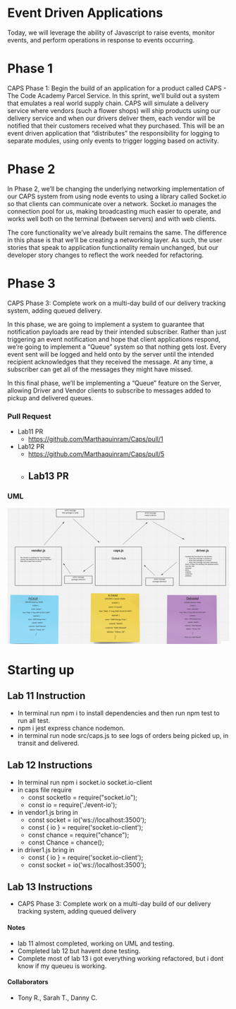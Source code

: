 # Event Driven Applications
Today, we will leverage the ability of Javascript to raise events, monitor events, and perform operations in response to events occurring.

# Phase 1
CAPS Phase 1: Begin the build of an application for a product called CAPS - The Code Academy Parcel Service. In this sprint, we’ll build out a system that emulates a real world supply chain. CAPS will simulate a delivery service where vendors (such a flower shops) will ship products using our delivery service and when our drivers deliver them, each vendor will be notified that their customers received what they purchased.
This will be an event driven application that “distributes” the responsibility for logging to separate modules, using only events to trigger logging based on activity.

# Phase 2
In Phase 2, we’ll be changing the underlying networking implementation of our CAPS system from using node events to using a library called Socket.io so that clients can communicate over a network. Socket.io manages the connection pool for us, making broadcasting much easier to operate, and works well both on the terminal (between servers) and with web clients.

The core functionality we’ve already built remains the same. The difference in this phase is that we’ll be creating a networking layer. As such, the user stories that speak to application functionality remain unchanged, but our developer story changes to reflect the work needed for refactoring.

# Phase 3
CAPS Phase 3: Complete work on a multi-day build of our delivery tracking system, adding queued delivery.

In this phase, we are going to implement a system to guarantee that notification payloads are read by their intended subscriber. Rather than just triggering an event notification and hope that client applications respond, we’re going to implement a “Queue” system so that nothing gets lost. Every event sent will be logged and held onto by the server until the intended recipient acknowledges that they received the message. At any time, a subscriber can get all of the messages they might have missed.

In this final phase, we’ll be implementing a “Queue” feature on the Server, allowing Driver and Vendor clients to subscribe to messages added to pickup and delivered queues.

### Pull Request

- Lab11 PR
  - <https://github.com/Marthaquinram/Caps/pull/1>
- Lab12 PR
  - <https://github.com/Marthaquinram/Caps/pull/5>
  - Lab13 PR
    -

### UML
 ![UML](UML.png)



# Starting up

## Lab 11 Instruction
  - In terminal run npm i to install dependencies and then run npm test to run all test.
  - npm i jest express chance nodemon.
  - in terminal run node src/caps.js to see logs of orders being picked up, in transit and delivered.
## Lab 12 Instructions
  - In terminal run npm i socket.io socket.io-client
  - in caps file require
    - const socketIo = require("socket.io");
    - const io = require('./event-io');
  - in vendor1.js bring in
    - const socket = io('ws://localhost:3500');
    - const { io } = require('socket.io-client');
    - const chance = require("chance");
    - const Chance = chance();
  - in driver1.js bring in
    - const { io } = require('socket.io-client');
    - const socket = io('ws://localhost:3500');
## Lab 13 Instructions
  - CAPS Phase 3: Complete work on a multi-day build of our delivery tracking system, adding queued delivery


#### Notes

- lab 11 almost completed, working on UML and testing.
- Completed lab 12 but havent done testing.
- Complete most of lab 13 i got everything working refactored, but i dont know if my queueu is working.

#### Collaborators
- Tony R., Sarah T., Danny C.
